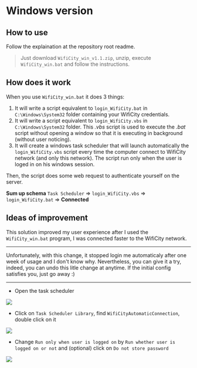 # Windows version

## How to use 

Follow the explaination at the repository root readme.

> Just download `WifiCity_win_v1.1.zip`, unzip, execute `WifiCity_win.bat` and follow the instructions.

## How does it work

When you use `WifiCity_win.bat` it does 3 things:
1. It will write a script equivalent to `login_WifiCity.bat` in `C:\Windows\System32` folder containing your WifiCity credentials.
2. It will write a script equivalent to `login_WifiCity.vbs` in `C:\Windows\System32` folder. This *.vbs* script is used to execute the *.bat* script without opening a window so that it is executing in background (without user noticing).
3. It will create a windows task scheduler that will launch automatically the `login_WifiCity.vbs` script every time the computer connect to WifiCity network (and only this network). The script run only when the user is loged in on his windows session.

Then, the script does some web request to authenticate yourself on the server.  


**Sum up schema**
`Task Scheduler` => `login_WifiCity.vbs` => `login_WifiCity.bat` => **Connected**  



## Ideas of improvement

This solution improved my user experience after I used the `WifiCity_win.bat` program, I was connected faster to the WifiCity network.

*******************************************************

Unfortunately, with this change, it stopped login me automaticaly after one week of usage and I don't know why.
Nevertheless, you can give it a try, indeed, you can undo this litle change at anytime.
If the initial config satisfies you, just go away :)

*******************************************************

* Open the task scheduler

![](https://i.imgur.com/9qcfFtK.png)

* Click on `Task Scheduler Library`, find `WifiCityAutomaticConnection`, double click on it

![](https://i.imgur.com/D8I5GJu.png)

* Change `Run only when user is logged on` by `Run whether user is logged on or not` and (optional) click on `Do not store password`

![](https://i.imgur.com/kU9qnVW.png)
